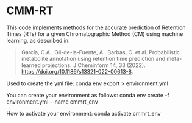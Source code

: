 # CMM-RT
This code implements methods for the accurate prediction of Retention Times 
(RTs) for a given Chromatographic Method (CM) using machine learning, as 
described in:

> García, C.A., Gil-de-la-Fuente, A., Barbas, C. et al. Probabilistic metabolite annotation using retention time prediction and meta-learned projections. J Cheminform 14, 33 (2022). https://doi.org/10.1186/s13321-022-00613-8. 


Used to create the yml file:
conda env export > environment.yml

You can create your environment as follows:
conda env create -f environment.yml --name cmmrt_env

How to activate your environment:
conda activate cmmrt_env
